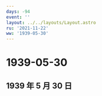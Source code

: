 ```yaml
---
days: -94
event: ''
layout: ../../layouts/Layout.astro
ru: '2021-11-22'
ww: '1939-05-30'
---
```


# 1939-05-30

## 1939 年 5 月 30 日